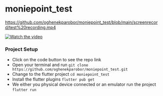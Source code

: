 # moniepoint_test

https://github.com/oghenekparobor/moniepoint_test/blob/main/screenrecord/test%20recording.mp4

[![Watch the video](https://i.sstatic.net/Vp2cE.png)](https://github.com/oghenekparobor/moniepoint_test/blob/main/screenrecord/test%20recording.mp4)


### Project Setup
- Click on the code button to see the repo link
- Open your terminal and run ``` git clone  https://github.com/oghenekparobor/moniepoint_test.git ```
- Change to the flutter project ```cd moniepoint_test ```
- Install the flutter plugins ```flutter pub get```
- We either you physical device connected or an emulator run the project ```flutter run```
